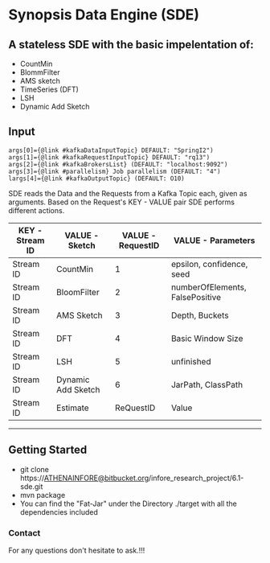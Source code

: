 # **Synopsis Data Engine (SDE)**

## A stateless SDE with the basic impelentation of:

-  CountMin
-  BlommFilter
-  AMS sketch
-  TimeSeries (DFT)
-  LSH
-  Dynamic Add Sketch

## Input
~~~
args[0]={@link #kafkaDataInputTopic} DEFAULT: "SpringI2")
args[1]={@link #kafkaRequestInputTopic} DEFAULT: "rq13")
args[2]={@link #kafkaBrokersList} (DEFAULT: "localhost:9092")
args[3]={@link #parallelism} Job parallelism (DEFAULT: "4")
largs[4]={@link #kafkaOutputTopic} (DEFAULT: O10)
~~~

SDE reads the Data and the Requests from a Kafka Topic each, given as arguments.
Based on the Request's KEY - VALUE pair SDE performs different actions.



| KEY - Stream ID | VALUE - Sketch | VALUE - RequestID | VALUE - Parameters |
| --- | ------- | ---------|-----|
| Stream ID| CountMin |1 | epsilon, confidence, seed
| Stream ID| BloomFilter |2 | numberOfElements, FalsePositive
| Stream ID| AMS Sketch |3 | Depth, Buckets
| Stream ID| DFT |4|  Basic Window Size
| Stream ID| LSH |5 | unfinished
| Stream ID| Dynamic Add Sketch | 6  | JarPath, ClassPath
| Stream ID| Estimate | ReQuestID | Value 

---

## Getting Started

- git clone https://ATHENAINFORE@bitbucket.org/infore_research_project/6.1-sde.git
- mvn package
- You can find the  "Fat-Jar" under the Directory ./target with all the dependencies included

### Contact

For any questions don't hesitate to ask.!!!





